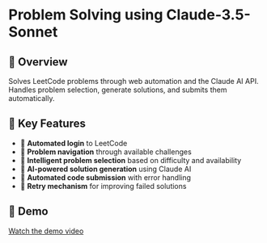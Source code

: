 # Problem Solving using Claude-3.5-Sonnet

## 📌 Overview

Solves LeetCode problems through web automation and the Claude AI API. Handles problem selection, generate solutions, and submits them automatically. 

## 🚀 Key Features

- 🔹 **Automated login** to LeetCode  
- 🔹 **Problem navigation** through available challenges  
- 🔹 **Intelligent problem selection** based on difficulty and availability  
- 🔹 **AI-powered solution generation** using Claude AI  
- 🔹 **Automated code submission** with error handling  
- 🔹 **Retry mechanism** for improving failed solutions  


## 📌 Demo 

[Watch the demo video](https://drive.google.com/file/d/15me0s7zrk7RfXXZiAl_nMOOTE5kurnj6/view?usp=sharing)


